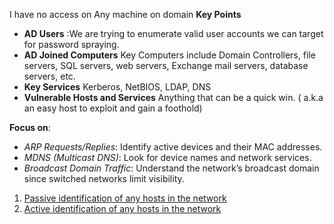 I have no access on Any machine on domain
**Key Points**
- **AD Users** :We are trying to enumerate valid user accounts we can target for password spraying.
- **AD Joined Computers** Key Computers include Domain Controllers, file servers, SQL servers, web servers, Exchange mail servers, database servers, etc.
- **Key Services** Kerberos, NetBIOS, LDAP, DNS
- **Vulnerable Hosts and Services** 	Anything that can be a quick win. ( a.k.a an easy host to exploit and gain a foothold)

**Focus on**:
- _ARP Requests/Replies_: Identify active devices and their MAC addresses.
- _MDNS (Multicast DNS)_: Look for device names and network services.
- _Broadcast Domain Traffic_: Understand the network’s broadcast domain since switched networks limit visibility.

1. [Passive identification of any hosts in the network](https://github.com/MGamalCYSEC/Active-Directory-Enumeration-and-Attacks/blob/main/AD%20Enumeration/Passive_identification.md)
2. [Active identification of any hosts in the network](https://github.com/MGamalCYSEC/Active-Directory-Enumeration-and-Attacks/blob/main/AD%20Enumeration/Active_identification.md)
